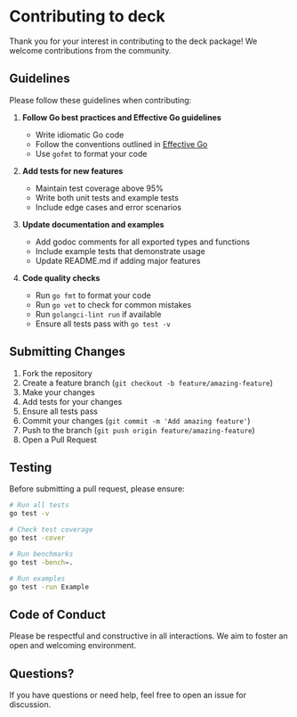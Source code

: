 # Contributing to deck

Thank you for your interest in contributing to the deck package! We welcome contributions from the community.

## Guidelines

Please follow these guidelines when contributing:

1. **Follow Go best practices and Effective Go guidelines**
   - Write idiomatic Go code
   - Follow the conventions outlined in [Effective Go](https://go.dev/doc/effective_go)
   - Use `gofmt` to format your code

2. **Add tests for new features**
   - Maintain test coverage above 95%
   - Write both unit tests and example tests
   - Include edge cases and error scenarios

3. **Update documentation and examples**
   - Add godoc comments for all exported types and functions
   - Include example tests that demonstrate usage
   - Update README.md if adding major features

4. **Code quality checks**
   - Run `go fmt` to format your code
   - Run `go vet` to check for common mistakes
   - Run `golangci-lint run` if available
   - Ensure all tests pass with `go test -v`

## Submitting Changes

1. Fork the repository
2. Create a feature branch (`git checkout -b feature/amazing-feature`)
3. Make your changes
4. Add tests for your changes
5. Ensure all tests pass
6. Commit your changes (`git commit -m 'Add amazing feature'`)
7. Push to the branch (`git push origin feature/amazing-feature`)
8. Open a Pull Request

## Testing

Before submitting a pull request, please ensure:

```bash
# Run all tests
go test -v

# Check test coverage
go test -cover

# Run benchmarks
go test -bench=.

# Run examples
go test -run Example
```

## Code of Conduct

Please be respectful and constructive in all interactions. We aim to foster an open and welcoming environment.

## Questions?

If you have questions or need help, feel free to open an issue for discussion.
